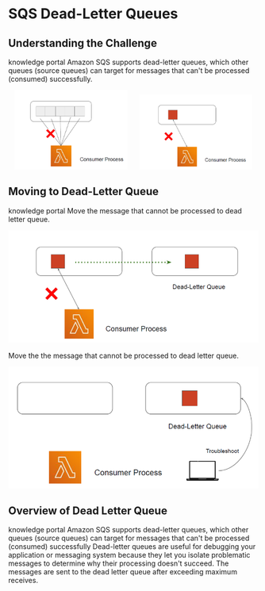 # SQS Dead-Letter Queues

## Understanding the Challenge

knowledge portal
Amazon SQS supports dead-letter queues, which other queues (source queues) can target for
messages that can't be processed (consumed) successfully.

<p align="center">
  <img src="images/image1.png" alt="Image 1" width="45%" style="margin-right: 20px;" />
  <img src="images/image2.png" alt="Image 2" width="45%" />
</p>

## Moving to Dead-Letter Queue
knowledge portal
Move the message that cannot be processed to dead letter queue.

![My Image](images/image3.png)

Move the the message that cannot be processed to dead letter queue.

![My Image](images/image4.png)

## Overview of Dead Letter Queue
knowledge portal
Amazon SQS supports dead-letter queues, which other queues (source queues) can target for
messages that can't be processed (consumed) successfully
Dead-letter queues are useful for debugging your application or messaging system because
they let you isolate problematic messages to determine why their processing doesn't succeed.
The messages are sent to the dead letter queue after exceeding maximum receives.